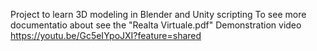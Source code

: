 Project to learn 3D modeling in Blender and Unity scripting
To see more documentatio about see the "Realta Virtuale.pdf"
Demonstration video https://youtu.be/Gc5eIYpoJXI?feature=shared
